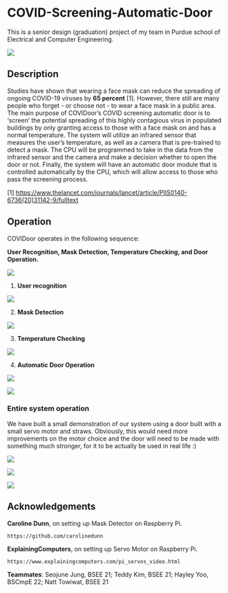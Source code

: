 # COVID-Screening-Automatic-Door

This is a senior design (graduation) project of my team in Purdue school of Electrical and Computer Engineering. 

![](https://github.com/seanhwang10/COVID-Screening-Automatic-Door/blob/main/images/overall_diagram.jpg)



## Description 

Studies have shown that wearing a face mask can reduce the spreading of ongoing COVID-19 viruses by **65 percent** [1]. However, there still are many people who forget - or choose not - to wear a face mask in a public area. The main purpose of COVIDoor’s COVID screening automatic door is to ‘screen’ the potential spreading of this highly contagious virus in populated buildings by only granting access to those with a face mask on and has a normal temperature. The system will utilize an infrared sensor that measures the user’s temperature, as well as a camera that is pre-trained to detect a mask. The CPU will be programmed to take in the data from the infrared sensor and the camera and make a decision whether to open the door or not. Finally, the system will have an automatic door module that is controlled automatically by the CPU, which will allow access to those who pass the screening process.  

[1] https://www.thelancet.com/journals/lancet/article/PIIS0140-6736(20)31142-9/fulltext



## Operation 

COVIDoor operates in the following sequence: 

**User Recognition, Mask Detection, Temperature Checking, and Door Operation.** 

![](https://github.com/seanhwang10/COVID-Screening-Automatic-Door/blob/main/images/operation_sequence.JPG)

1. **User recognition** 

![](https://github.com/seanhwang10/COVID-Screening-Automatic-Door/blob/main/images/initial_face_recognition.gif)

2. **Mask Detection** 

![](https://github.com/seanhwang10/COVID-Screening-Automatic-Door/blob/main/images/mask_detect.gif)

3. **Temperature Checking** 

![](https://github.com/seanhwang10/COVID-Screening-Automatic-Door/blob/main/images/temperature.gif)

4. **Automatic Door Operation** 

![](https://github.com/seanhwang10/COVID-Screening-Automatic-Door/blob/main/images/dooropen.gif)

![](https://github.com/seanhwang10/COVID-Screening-Automatic-Door/blob/main/images/dooropen2.gif)

### Entire system operation 

We have built a small demonstration of our system using a door built with a small servo motor and straws. Obviously, this would need more improvements on the motor choice and the door will need to be made with something much stronger, for it to be actually be used in real life :) 

![](https://github.com/seanhwang10/COVID-Screening-Automatic-Door/blob/main/images/demo_setup.JPG)

![](https://github.com/seanhwang10/COVID-Screening-Automatic-Door/blob/main/images/full2.gif)

![](https://github.com/seanhwang10/COVID-Screening-Automatic-Door/blob/main/images/full1.gif)



## Acknowledgements 

**Caroline Dunn**, on setting up Mask Detector on Raspberry Pi. 

```
https://github.com/carolinedunn 
```

**ExplainingComputers**, on setting up Servo Motor on Raspberry Pi. 

```
https://www.explainingcomputers.com/pi_servos_video.html
```

**Teammates**: Seojune Jung, BSEE 21; Teddy Kim, BSEE 21; Hayley Yoo, BSCmpE 22; Natt Towiwat, BSEE 21